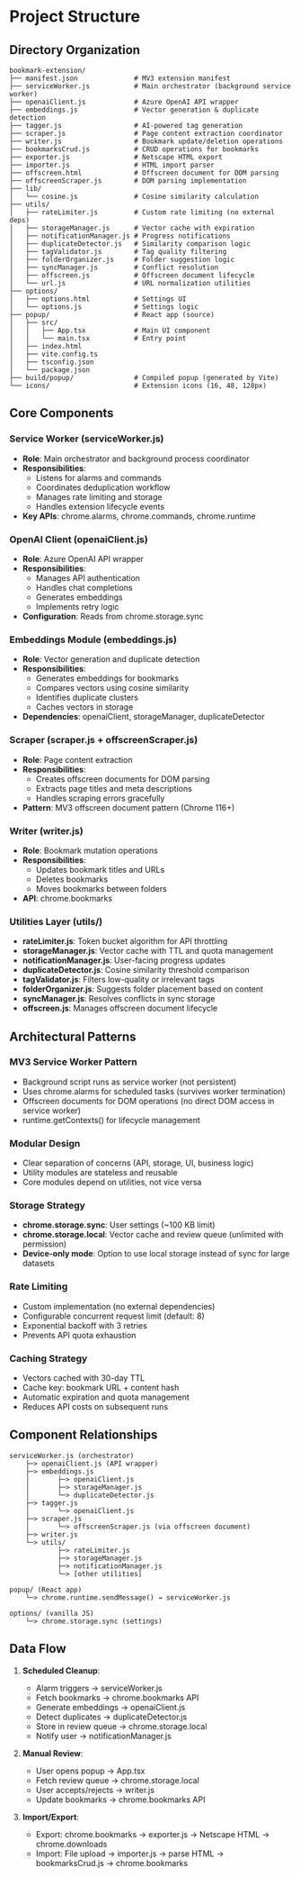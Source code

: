 # Project Structure

## Directory Organization

```
bookmark-extension/
├── manifest.json              # MV3 extension manifest
├── serviceWorker.js           # Main orchestrator (background service worker)
├── openaiClient.js            # Azure OpenAI API wrapper
├── embeddings.js              # Vector generation & duplicate detection
├── tagger.js                  # AI-powered tag generation
├── scraper.js                 # Page content extraction coordinator
├── writer.js                  # Bookmark update/deletion operations
├── bookmarksCrud.js           # CRUD operations for bookmarks
├── exporter.js                # Netscape HTML export
├── importer.js                # HTML import parser
├── offscreen.html             # Offscreen document for DOM parsing
├── offscreenScraper.js        # DOM parsing implementation
├── lib/
│   └── cosine.js              # Cosine similarity calculation
├── utils/
│   ├── rateLimiter.js         # Custom rate limiting (no external deps)
│   ├── storageManager.js      # Vector cache with expiration
│   ├── notificationManager.js # Progress notifications
│   ├── duplicateDetector.js   # Similarity comparison logic
│   ├── tagValidator.js        # Tag quality filtering
│   ├── folderOrganizer.js     # Folder suggestion logic
│   ├── syncManager.js         # Conflict resolution
│   ├── offscreen.js           # Offscreen document lifecycle
│   └── url.js                 # URL normalization utilities
├── options/
│   ├── options.html           # Settings UI
│   └── options.js             # Settings logic
├── popup/                     # React app (source)
│   ├── src/
│   │   ├── App.tsx            # Main UI component
│   │   └── main.tsx           # Entry point
│   ├── index.html
│   ├── vite.config.ts
│   ├── tsconfig.json
│   └── package.json
├── build/popup/               # Compiled popup (generated by Vite)
└── icons/                     # Extension icons (16, 48, 128px)
```

## Core Components

### Service Worker (serviceWorker.js)
- **Role**: Main orchestrator and background process coordinator
- **Responsibilities**:
  - Listens for alarms and commands
  - Coordinates deduplication workflow
  - Manages rate limiting and storage
  - Handles extension lifecycle events
- **Key APIs**: chrome.alarms, chrome.commands, chrome.runtime

### OpenAI Client (openaiClient.js)
- **Role**: Azure OpenAI API wrapper
- **Responsibilities**:
  - Manages API authentication
  - Handles chat completions
  - Generates embeddings
  - Implements retry logic
- **Configuration**: Reads from chrome.storage.sync

### Embeddings Module (embeddings.js)
- **Role**: Vector generation and duplicate detection
- **Responsibilities**:
  - Generates embeddings for bookmarks
  - Compares vectors using cosine similarity
  - Identifies duplicate clusters
  - Caches vectors in storage
- **Dependencies**: openaiClient, storageManager, duplicateDetector

### Scraper (scraper.js + offscreenScraper.js)
- **Role**: Page content extraction
- **Responsibilities**:
  - Creates offscreen documents for DOM parsing
  - Extracts page titles and meta descriptions
  - Handles scraping errors gracefully
- **Pattern**: MV3 offscreen document pattern (Chrome 116+)

### Writer (writer.js)
- **Role**: Bookmark mutation operations
- **Responsibilities**:
  - Updates bookmark titles and URLs
  - Deletes bookmarks
  - Moves bookmarks between folders
- **API**: chrome.bookmarks

### Utilities Layer (utils/)
- **rateLimiter.js**: Token bucket algorithm for API throttling
- **storageManager.js**: Vector cache with TTL and quota management
- **notificationManager.js**: User-facing progress updates
- **duplicateDetector.js**: Cosine similarity threshold comparison
- **tagValidator.js**: Filters low-quality or irrelevant tags
- **folderOrganizer.js**: Suggests folder placement based on content
- **syncManager.js**: Resolves conflicts in sync storage
- **offscreen.js**: Manages offscreen document lifecycle

## Architectural Patterns

### MV3 Service Worker Pattern
- Background script runs as service worker (not persistent)
- Uses chrome.alarms for scheduled tasks (survives worker termination)
- Offscreen documents for DOM operations (no direct DOM access in service worker)
- runtime.getContexts() for lifecycle management

### Modular Design
- Clear separation of concerns (API, storage, UI, business logic)
- Utility modules are stateless and reusable
- Core modules depend on utilities, not vice versa

### Storage Strategy
- **chrome.storage.sync**: User settings (~100 KB limit)
- **chrome.storage.local**: Vector cache and review queue (unlimited with permission)
- **Device-only mode**: Option to use local storage instead of sync for large datasets

### Rate Limiting
- Custom implementation (no external dependencies)
- Configurable concurrent request limit (default: 8)
- Exponential backoff with 3 retries
- Prevents API quota exhaustion

### Caching Strategy
- Vectors cached with 30-day TTL
- Cache key: bookmark URL + content hash
- Automatic expiration and quota management
- Reduces API costs on subsequent runs

## Component Relationships

```
serviceWorker.js (orchestrator)
    ├─> openaiClient.js (API wrapper)
    ├─> embeddings.js
    │       ├─> openaiClient.js
    │       ├─> storageManager.js
    │       └─> duplicateDetector.js
    ├─> tagger.js
    │       └─> openaiClient.js
    ├─> scraper.js
    │       └─> offscreenScraper.js (via offscreen document)
    ├─> writer.js
    └─> utils/
            ├─> rateLimiter.js
            ├─> storageManager.js
            ├─> notificationManager.js
            └─> [other utilities]

popup/ (React app)
    └─> chrome.runtime.sendMessage() → serviceWorker.js

options/ (vanilla JS)
    └─> chrome.storage.sync (settings)
```

## Data Flow

1. **Scheduled Cleanup**:
   - Alarm triggers → serviceWorker.js
   - Fetch bookmarks → chrome.bookmarks API
   - Generate embeddings → openaiClient.js
   - Detect duplicates → duplicateDetector.js
   - Store in review queue → chrome.storage.local
   - Notify user → notificationManager.js

2. **Manual Review**:
   - User opens popup → App.tsx
   - Fetch review queue → chrome.storage.local
   - User accepts/rejects → writer.js
   - Update bookmarks → chrome.bookmarks API

3. **Import/Export**:
   - Export: chrome.bookmarks → exporter.js → Netscape HTML → chrome.downloads
   - Import: File upload → importer.js → parse HTML → bookmarksCrud.js → chrome.bookmarks
